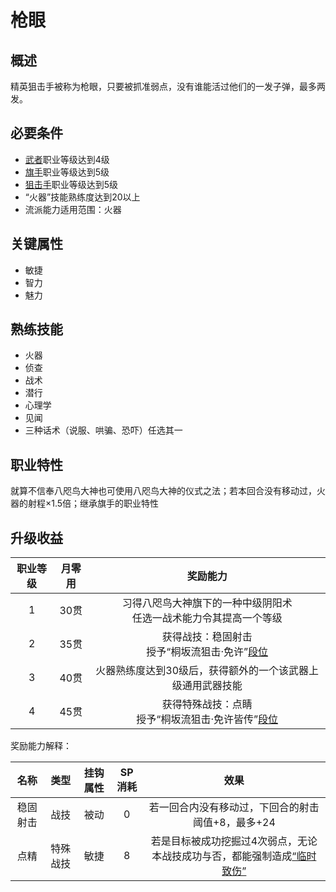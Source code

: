 # 枪眼

## 概述

精英狙击手被称为枪眼，只要被抓准弱点，没有谁能活过他们的一发子弹，最多两发。

## 必要条件

* <a href="../../../basicJob/Warrior" target="_blank">武者</a>职业等级达到4级
* <a href="../../../basicJob/Standard-bearer" target="_blank">旗手</a>职业等级达到5级
* <a href="../sniper" target="_blank">狙击手</a>职业等级达到5级
* “火器”技能熟练度达到20以上
* 流派能力适用范围：火器

## 关键属性

* 敏捷
* 智力
* 魅力

## 熟练技能

* 火器
* 侦查
* 战术
* 潜行
* 心理学
* 见闻
* 三种话术（说服、哄骗、恐吓）任选其一
  
## 职业特性

就算不信奉八咫鸟大神也可使用八咫鸟大神的仪式之法；若本回合没有移动过，火器的射程×1.5倍；继承旗手的职业特性

## 升级收益

职业等级|月零用|奖励能力
:--:|:--:|:--:
1|30贯|习得八咫鸟大神旗下的一种中级阴阳术<br>任选一战术能力令其提高一个等级
2|35贯|获得战技：稳固射击<br>授予“桐坂流狙击·免许”<a href="../../dan" target="_blank">段位</a>
3|40贯|火器熟练度达到30级后，获得额外的一个该武器上级通用武器技能
4|45贯|获得特殊战技：点睛<br>授予“桐坂流狙击·免许皆传”<a href="../../dan" target="_blank">段位</a>

奖励能力解释：

名称|类型|挂钩属性|SP消耗|效果
:--:|:--:|:--:|:--:|:--:
稳固射击|战技|被动|0|若一回合内没有移动过，下回合的射击阈值+8，最多+24
点精|特殊战技|敏捷|8|若是目标被成功挖掘过4次弱点，无论本战技成功与否，都能强制造成<a href="../../../../status/normal/#临时致伤" target="_blank">“临时致伤”</a>
